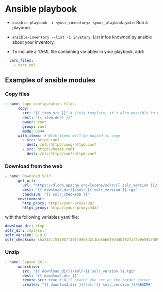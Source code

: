 # Ansible playbook

* `ansible-playbook -i <your_inventory> <your_playbook.yml>`: Run a playbook.
* `ansible-inventory --list -i invetory`: List infos knowned by ansible about your inventory.

* To include a YAML file containing variables in your playbook, add:

```yaml
  vars_files:
    - vars.yml
```

## Examples of ansible modules

### Copy files

```yaml
- name: Copy configuration files.
      copy:
        src: "{{ item.src }}" # jinja template, it's also possible to use item["src"]
        dest: "{{ item.dest }}"
        owner: root
        group: root
        mode: 0644
      with_items: # With_items will be passed to copy
        - src: httpd.conf
          dest: /etc/httpd/cong/httpd.conf
        - src: httpd-vhosts.conf
          dest: /etc/httpd/conf/httpd.conf
```

### Download from the web

```yaml
- name: Download Solr.
      get_url:
        url: "https://dlcdn.apache.org/lucene/solr/{{ solr_version }}/solr-{{ solr_version }}.tgz"
        dest: "{{ download_dir}}/solr-{{ solr_version }}.tgz"
        checksum: "{{ solr_checksum }}"
      environment:
        http_proxy: http://your-proxy:80/
        https_proxy: http://your-proxy:443/
```

with the following variables yaml file:

```yaml
download_dir: /tmp
solr_dir: /opt/solr
solr_version: 8.9.0
solr_checksum: sha512:15150b7f191fd9e8d2c1bd8bb619dd4b3f27af2e0e94b7609031f7e745a2e263391c30f68865c208afb97ccaa9bde6d16050200e9bfccef65f762c2ed743c242
```

### Unzip

```yaml
- name: Expand Solr.
      unarchive:
        src: "{{ download_dir}}/solr-{{ solr_version }}.tgz"
        dest: "{{ download_dir }}"
        remote_src: true # Will search the src on the target server
        creates: "{{ download_dir }}/solr-{{ solr_version }}/README"
    
```
